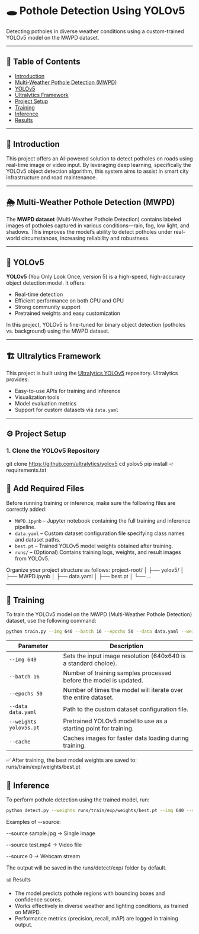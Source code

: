 # 🕳️ Pothole Detection Using YOLOv5

Detecting potholes in diverse weather conditions using a custom-trained YOLOv5 model on the MWPD dataset.

---

## 📑 Table of Contents

- [Introduction](#introduction)
- [Multi-Weather Pothole Detection (MWPD)](#multi-weather-pothole-detection-mwpd)
- [YOLOv5](#yolov5)
- [Ultralytics Framework](#ultralytics-framework)
- [Project Setup](#project-setup)
- [Training](#training)
- [Inference](#inference)
- [Results](#results)

---

## 📖 Introduction

This project offers an AI-powered solution to detect potholes on roads using real-time image or video input. By leveraging deep learning, specifically the YOLOv5 object detection algorithm, this system aims to assist in smart city infrastructure and road maintenance.

---

## 🌦️ Multi-Weather Pothole Detection (MWPD)

The **MWPD dataset** (Multi-Weather Pothole Detection) contains labeled images of potholes captured in various conditions—rain, fog, low light, and shadows. This improves the model’s ability to detect potholes under real-world circumstances, increasing reliability and robustness.

---

## 🧠 YOLOv5

**YOLOv5** (You Only Look Once, version 5) is a high-speed, high-accuracy object detection model. It offers:

- Real-time detection
- Efficient performance on both CPU and GPU
- Strong community support
- Pretrained weights and easy customization

In this project, YOLOv5 is fine-tuned for binary object detection (potholes vs. background) using the MWPD dataset.

---

## 🏗️ Ultralytics Framework

This project is built using the [Ultralytics YOLOv5](https://github.com/ultralytics/yolov5) repository. Ultralytics provides:

- Easy-to-use APIs for training and inference
- Visualization tools
- Model evaluation metrics
- Support for custom datasets via `data.yaml`

---

## ⚙️ Project Setup

### 1. Clone the YOLOv5 Repository

git clone https://github.com/ultralytics/yolov5
cd yolov5
pip install -r requirements.txt 

## 📁 Add Required Files

Before running training or inference, make sure the following files are correctly added:

- `MWPD.ipynb` – Jupyter notebook containing the full training and inference pipeline.
- `data.yaml` – Custom dataset configuration file specifying class names and dataset paths.
- `best.pt` – Trained YOLOv5 model weights obtained after training.
- `runs/` – (Optional) Contains training logs, weights, and result images from YOLOv5.

Organize your project structure as follows:
project-root/
│
├── yolov5/
│ ├── MWPD.ipynb
│ ├── data.yaml
│ ├── best.pt
│ └── ...


---
## 🧪 Training

To train the YOLOv5 model on the MWPD (Multi-Weather Pothole Detection) dataset, use the following command:

```bash
python train.py --img 640 --batch 16 --epochs 50 --data data.yaml --weights yolov5s.pt --cache
```

| Parameter              | Description                                                       |
| ---------------------- | ----------------------------------------------------------------- |
| `--img 640`            | Sets the input image resolution (640x640 is a standard choice).   |
| `--batch 16`           | Number of training samples processed before the model is updated. |
| `--epochs 50`          | Number of times the model will iterate over the entire dataset.   |
| `--data data.yaml`     | Path to the custom dataset configuration file.                    |
| `--weights yolov5s.pt` | Pretrained YOLOv5 model to use as a starting point for training.  |
| `--cache`              | Caches images for faster data loading during training.            |

✅ After training, the best model weights are saved to: runs/train/exp/weights/best.pt

## 🎯 Inference
To perform pothole detection using the trained model, run:
```bash
python detect.py --weights runs/train/exp/weights/best.pt --img 640 --source path_to_image_or_video
```
Examples of --source:

--source sample.jpg → Single image

--source test.mp4 → Video file

--source 0 → Webcam stream

The output will be saved in the runs/detect/exp/ folder by default.

📊 Results
* The model predicts pothole regions with bounding boxes and confidence scores.
* Works effectively in diverse weather and lighting conditions, as trained on MWPD.
* Performance metrics (precision, recall, mAP) are logged in training output.



